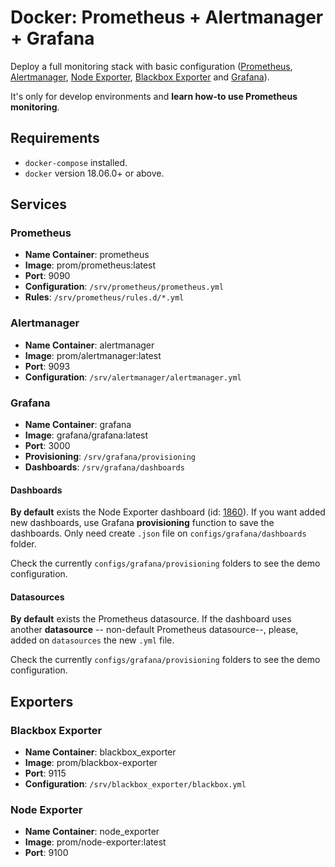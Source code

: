 # Docker: Prometheus + Alertmanager + Grafana

Deploy a full monitoring stack with basic configuration ([Prometheus](https://prometheus.io/docs/introduction/overview/), [Alertmanager](https://prometheus.io/docs/alerting/alertmanager/), [Node Exporter](https://prometheus.io/docs/guides/node-exporter/), [Blackbox Exporter](https://github.com/prometheus/blackbox_exporter) and [Grafana](https://grafana.com/docs/)).

It's only for develop environments and **learn how-to use Prometheus monitoring**.


## Requirements

* `docker-compose` installed.
* `docker` version 18.06.0+ or above. 

## Services

### Prometheus

* **Name Container**: prometheus
* **Image**: prom/prometheus:latest
* **Port**: 9090
* **Configuration**: `/srv/prometheus/prometheus.yml`
* **Rules**: `/srv/prometheus/rules.d/*.yml`

### Alertmanager

* **Name Container**: alertmanager
* **Image**: prom/alertmanager:latest
* **Port**: 9093
* **Configuration**: `/srv/alertmanager/alertmanager.yml`

### Grafana

* **Name Container**: grafana
* **Image**: grafana/grafana:latest
* **Port**: 3000
* **Provisioning**: `/srv/grafana/provisioning`
* **Dashboards**: `/srv/grafana/dashboards`

#### Dashboards

**By default** exists the Node Exporter dashboard (id: [1860](https://grafana.com/grafana/dashboards/1860)). If you want added new dashboards, use Grafana **provisioning** function to save the dashboards. Only need create `.json` file on `configs/grafana/dashboards` folder.

Check the currently `configs/grafana/provisioning` folders to see the demo configuration.

#### Datasources

**By default** exists the Prometheus datasource. If the dashboard uses another **datasource** -- non-default Prometheus datasource--, please, added on `datasources` the new `.yml` file.

Check the currently `configs/grafana/provisioning` folders to see the demo configuration.

## Exporters

### Blackbox Exporter

* **Name Container**: blackbox_exporter
* **Image**: prom/blackbox-exporter
* **Port**: 9115
* **Configuration**: `/srv/blackbox_exporter/blackbox.yml`

### Node Exporter

* **Name Container**: node_exporter
* **Image**: prom/node-exporter:latest
* **Port**: 9100


